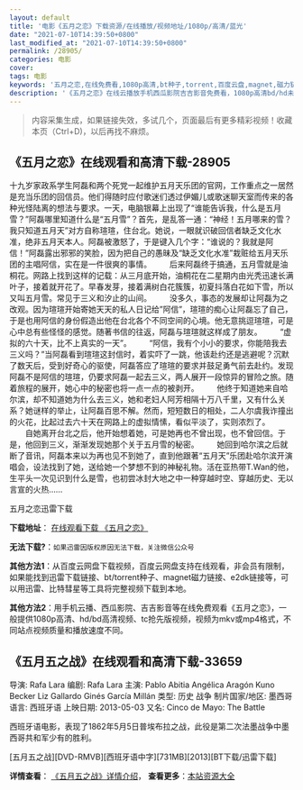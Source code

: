 ```yaml
---
layout: default
title: '电影《五月之恋》下载资源/在线播放/视频地址/1080p/高清/蓝光'
date: "2021-07-10T14:39:50+0800"
last_modified_at: "2021-07-10T14:39:50+0800"
permalink: /28905/
categories: 电影
cover:
tags: 电影
keywords: '五月之恋,在线免费看,1080p高清,bt种子,torrent,百度云盘,magnet,磁力链,迅雷下载资源'
description: '《五月之恋》在线云播放手机西瓜影院吉吉影音免费看，1080p高清bd/hd未删减完整版和tc抢先枪版，mkv/mp4格式，附带bt/torrent种子、magnet/磁力链、百度云盘、网盘资源迅雷下载链接'
---
```


>内容采集生成，如果链接失效，多试几个，页面最后有更多精彩视频！收藏本页（Ctrl+D)，以后再找不麻烦。


## 《五月之恋》在线观看和高清下载-28905

十九岁家政系学生阿磊和两个死党一起维护五月天乐团的官网，工作重点之一居然是充当乐团的回信员。他们得随时应付歌迷们透过伊媚儿或歌迷聊天室而传来的各种光怪陆离的想法与要求。一天，电脑银幕上出现了“谁能告诉我，什么是五月雪？”阿磊哪里知道什么是“五月雪&rdquo;？首先，是乱答一通：“神经！五月哪来的雪？我只知道五月天&rdquo;对方自称瑄瑄，住台北。她说，一眼就识破回信者缺乏文化水准，绝非五月天本人。阿磊被激怒了，于是键入几个字：&ldquo;谁说的？我就是阿信！”阿磊露出邪邪的笑脸，因为把自己的愚昧及&ldquo;缺乏文化水准”栽赃给五月天乐团的主唱阿信，实在是一件很爽的事情。 　　后来阿磊终于搞通，五月雪就是油桐花。网路上找到这样的记载：从三月底开始，油桐花在二星期内由光秃迅速长满叶子，接着就开花了。早春发芽，接着满树白花簇簇，初夏抖落白花如下雪，所以又叫五月雪。常见于三义和汐止的山间。 　　没多久，事态的发展却让阿磊为之改观。因为瑄瑄开始寄她天天的私人日记给&rdquo;阿信”，瑄瑄的痴心让阿磊忘了自己，于是也用阿信的身份假造出他在台北各个不同空间的心境。他无意挑逗瑄瑄，可是心中总有些怪怪的感觉。随著书信的往返，阿磊与瑄瑄就这样成了朋友。 　　“虚拟的六十天，比不上真实的一天&rdquo;。 　　“阿信，我有个小小的要求，你能陪我去三义吗？&rdquo;当阿磊看到瑄瑄这封信时，着实吓了一跳，他该赴约还是逃避呢？沉默了数天后，受到好奇心的驱使，阿磊答应了瑄瑄的要求并鼓足勇气前去赴约。发现阿磊不是阿信的瑄瑄，仍要求阿磊一起去三义，两人展开一段惊异的冒险之旅。随着旅程的展开，她心中的秘密也将一点一点的被剥开。 　　他终于知道她来自哈尔滨，却不知道她为什么去三义，她和老妇人阿芳相隔十万八千里，又有什么关系？她谜样的举止，让阿磊百思不解。然而，短短数日的相处，二人尔虞我诈撞出的火花，比起过去六十天在网路上的虚拟情愫，看似平淡了，实则浓烈了。 　　自她离开台北之后，他开始想着她，可是她再也不曾出现，也不曾回信。于是，他回到三义，渐渐发现她那个关于五月雪的秘密。 　　她回到哈尔滨之后就断了音讯，阿磊本来以为再也见不到她了，直到他跟著&ldquo;五月天&rdquo;乐团赴哈尔滨开演唱会，设法找到了她，送给她一个梦想不到的神秘礼物。活在亚热带T.Wan的他，生平头一次见识到什么是雪，也初尝冰封大地之中一种穿越时空、穿越历史、无以言宣的火热……


五月之恋迅雷下载

**下载地址**： [在线观看下载 《五月之恋》](https://www.993dy.com//vod-detail-id-19680.html) 


**无法下载?**：`如果迅雷因版权原因无法下载，关注微信公众号 `

**其他方法1**：从百度云网盘下载视频，百度云网盘支持在线观看，非会员有限制，如果能找到迅雷下载链接、bt/torrent种子、magnet磁力链接、e2dk链接等，可以用迅雷、比特彗星等工具将完整视频下载到本地。

**其他方法2**：用手机云播、西瓜影院、吉吉影音等在线免费观看《五月之恋》，一般提供1080p高清、hd/bd高清视频、tc抢先版视频，视频为mkv或mp4格式，不同站点视频质量和播放速度不同。


## 《五月五之战》在线观看和高清下载-33659

导演: Rafa Lara 编剧: Rafa Lara 主演: Pablo Abitia Angélica Aragón Kuno Becker Liz Gallardo Ginés García Millán 类型: 历史 战争 制片国家/地区: 墨西哥 语言: 西班牙语 上映日期: 2013-05-03 又名: Cinco de Mayo: The Battle

西班牙语电影，表现了1862年5月5日普埃布拉之战，此役是第二次法墨战争中墨西哥共和军少有的胜利。


[五月五之战][DVD-RMVB][西班牙语中字][731MB][2013][BT下载/迅雷下载]

**详情查看**： [《五月五之战》详情介绍](/movie/33659/)， **查看更多**：[本站资源大全](/movie/t/all/)

